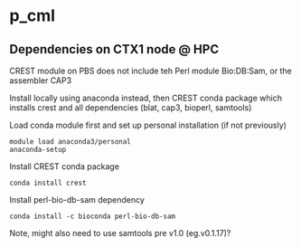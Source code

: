 # p_cml

## Dependencies on CTX1 node @ HPC

CREST module on PBS does not include teh Perl module Bio:DB:Sam, or the assembler CAP3

Install locally using anaconda instead, then CREST conda package which installs crest and all dependencies (blat, cap3, bioperl, samtools) 

Load conda module first and set up personal installation (if not previously)
```
module load anaconda3/personal
anaconda-setup
```

Install CREST conda package
```
conda install crest
```

Install perl-bio-db-sam dependency
```
conda install -c bioconda perl-bio-db-sam
```

Note, might also need to use samtools pre v1.0 (eg.v0.1.17)?
